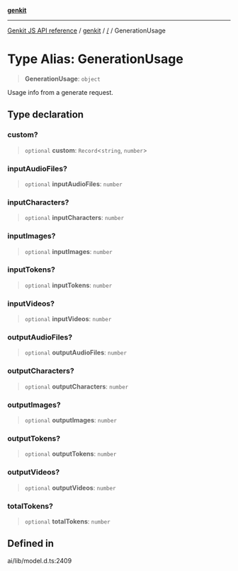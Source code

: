 [**genkit**](../README.md)

***

[Genkit JS API reference](../../README.md) / [genkit](../README.md) / [/](../README.md) / GenerationUsage

# Type Alias: GenerationUsage

> **GenerationUsage**: `object`

Usage info from a generate request.

## Type declaration

### custom?

> `optional` **custom**: `Record`\<`string`, `number`\>

### inputAudioFiles?

> `optional` **inputAudioFiles**: `number`

### inputCharacters?

> `optional` **inputCharacters**: `number`

### inputImages?

> `optional` **inputImages**: `number`

### inputTokens?

> `optional` **inputTokens**: `number`

### inputVideos?

> `optional` **inputVideos**: `number`

### outputAudioFiles?

> `optional` **outputAudioFiles**: `number`

### outputCharacters?

> `optional` **outputCharacters**: `number`

### outputImages?

> `optional` **outputImages**: `number`

### outputTokens?

> `optional` **outputTokens**: `number`

### outputVideos?

> `optional` **outputVideos**: `number`

### totalTokens?

> `optional` **totalTokens**: `number`

## Defined in

ai/lib/model.d.ts:2409
